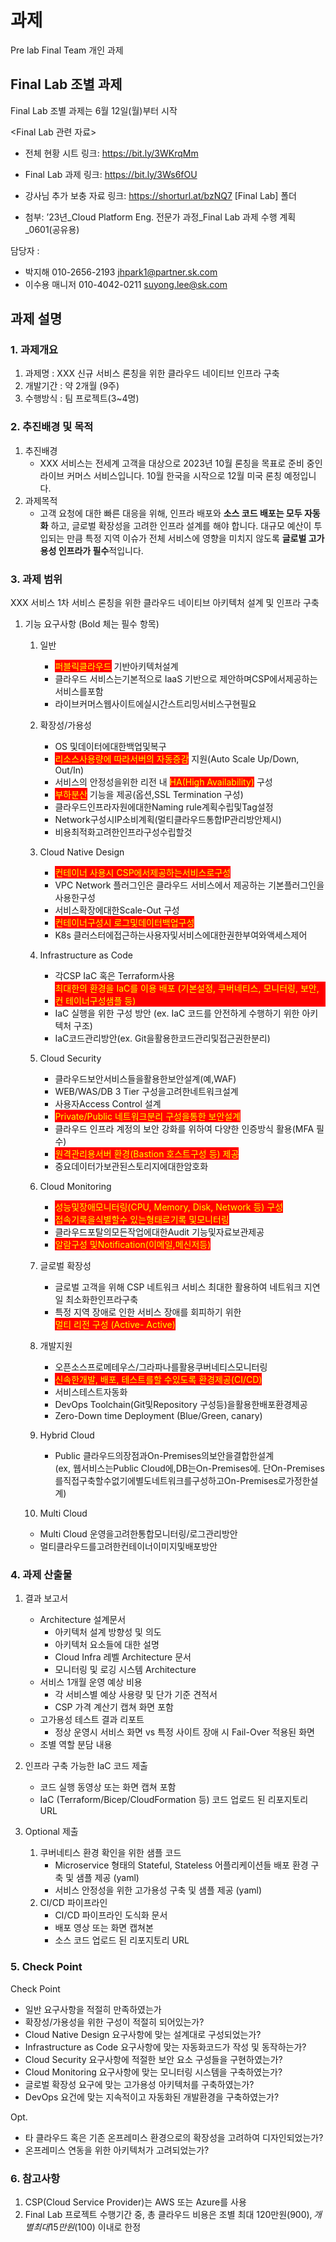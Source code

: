 <style>
.burk {
    background-color: red;
    color: yellow;
    display:inline-block;
}
</style>

# 과제

Pre lab
Final Team
개인 과제

## Final Lab 조별 과제

Final Lab 조별 과제는 6월 12일(월)부터 시작


<Final Lab 관련 자료>
- 전체 현황 시트 링크: https://bit.ly/3WKrqMm
- Final Lab 과제 링크: https://bit.ly/3Ws6fOU
- 강사님 추가 보충 자료 링크: https://shorturl.at/bzNQ7 [Final Lab] 폴더

- 첨부: ’23년_Cloud Platform Eng. 전문가 과정_Final Lab 과제 수행 계획_0601(공유용)


담당자 : 
- 박지해 010-2656-2193  jhpark1@partner.sk.com
- 이수용 매니저 010-4042-0211  suyong.lee@sk.com



## 과제 설명

### 1. 과제개요
1) 과제명 : XXX 신규 서비스 론칭을 위한 클라우드 네이티브 인프라 구축
2) 개발기간 : 약 2개월 (9주)
3) 수행방식 : 팀 프로젝트(3~4명)

### 2. 추진배경 및 목적
1) 추진배경
   - XXX 서비스는 전세계 고객을 대상으로 2023년 10월 론칭을 목표로 준비 중인 라이브 커머스 서비스입니다. 10월 한국을 시작으로 12월 미국 론칭 예정입니다.
2) 과제목적
   - 고객 요청에 대한 빠른 대응을 위해, 인프라 배포와 **소스 코드 배포는 모두 자동화**   하고, 글로벌 확장성을 고려한 인프라 설계를 해야 합니다. 대규모 예산이 투입되는 만큼 특정 지역 이슈가 전체 서비스에 영향을 미치지 않도록 **글로벌 고가용성 인프라가 필수**적입니다.
### 3. 과제 범위
XXX 서비스 1차 서비스 론칭을 위한 클라우드 네이티브 아키텍처 설계 및 인프라 구축

1) 기능 요구사항 (Bold 체는 필수 항목)

   1. 일반

      - <span class=burk>퍼블릭클라우드</span> 기반아키텍처설계
      - 클라우드 서비스는기본적으로 IaaS 기반으로 제안하며CSP에서제공하는서비스를포함
      - 라이브커머스웹사이트에실시간스트리밍서비스구현필요
   2. 확장성/가용성

      - OS 및데이터에대한백업및복구
      - <span class=burk>리소스사용량에 따라서버의 자동증감</span> 지원(Auto Scale Up/Down, Out/In)
      - 서비스의 안정성을위한 리전 내 <span class=burk>HA(High Availability)</span> 구성
      - <span class=burk>부하분산</span> 기능을 제공(옵션,SSL Termination 구성)
      - 클라우드인프라자원에대한Naming rule계획수립및Tag설정
      - Network구성시IP소비계획(멀티클라우드통합IP관리방안제시)
      - 비용최적화고려한인프라구성수립할것

   3. Cloud Native Design

      - <span class=burk>컨테이너 사용시 CSP에서제공하는서비스로구성 </span>
      - VPC Network 플러그인은 클라우드 서비스에서 제공하는 기본플러그인을 사용한구성
      - 서비스확장에대한Scale-Out 구성
      - <span class=burk>컨테이너구성시 로그및데이터백업구성</span>
      - K8s 클러스터에접근하는사용자및서비스에대한권한부여와액세스제어
   4. Infrastructure as Code

      - 각CSP IaC 혹은 Terraform사용
      - <span class=burk>최대한의 환경을 IaC를 이용 배포 (기본설정, 쿠버네티스, 모니터링, 보안, 컨 테이너구성샘플 등)</span>
      - IaC 실행을 위한 구성 방안 (ex. IaC 코드를 안전하게 수행하기 위한 아키텍처 구조)
      - IaC코드관리방안(ex. Git을활용한코드관리및접근권한분리)
   5. Cloud  Security
      - 클라우드보안서비스들을활용한보안설계(예,WAF)
      - WEB/WAS/DB 3 Tier 구성을고려한네트워크설계
      - 사용자Access Control 설계
      - <span class=burk>Private/Public 네트워크분리 구성을통한 보안설계 </span>
      - 클라우드 인프라 계정의 보안 강화를 위하여 다양한 인증방식 활용(MFA 필     수)
      - <span class=burk>원격관리용서버 환경(Bastion 호스트구성 등) 제공</span>
      - 중요데이터가보관된스토리지에대한암호화
   
   6. Cloud Monitoring
      - <span class=burk>성능및장애모니터링(CPU, Memory, Disk, Network 등) 구성</span>
      - <span class=burk>접속기록을식별할수 있는형태로기록 및모니터링</span>
      - 클라우드포탈의모든작업에대한Audit 기능및자료보관제공
      - <span class=burk>알람구성 및Notification(이메일,메신저등)</span>
   7. 글로벌 확장성

      - 글로벌 고객을 위해 CSP 네트워크 서비스 최대한 활용하여 네트워크 지연일 최소화한인프라구축
      - 특정 지역 장애로 인한 서비스 장애를 회피하기 위한 <span class=burk>멀티 리전 구성 (Active- Active)</span>
   8. 개발지원

      - 오픈소스프로메테우스/그라파나를활용쿠버네티스모니터링
      - <span class=burk>신속한개발, 배포, 테스트를할 수있도록 환경제공(CI/CD)</span>
      - 서비스테스트자동화
      - DevOps Toolchain(Git및Repository 구성등)을활용한배포환경제공
      - Zero-Down time Deployment (Blue/Green, canary)
   9. Hybrid Cloud
      - Public 클라우드의장점과On-Premises의보안을결합한설계  <br>
        (ex, 웹서비스는Public Cloud에,DB는On-Premises에. 단On-Premises를직접구축할수없기에별도네트워크를구성하고On-Premises로가정한설계)

   10. Multi Cloud

      - Multi Cloud 운영을고려한통합모니터링/로그관리방안
      - 멀티클라우드를고려한컨테이너이미지및배포방안


### 4. 과제 산출물
1. 결과 보고서
   - Architecture 설계문서
     - 아키텍처 설계 방향성 및 의도
     - 아키텍처 요소들에 대한 설명
     - Cloud Infra 레벨 Architecture 문서
     - 모니터링 및 로깅 시스템 Architecture
   - 서비스 1개월 운영 예상 비용
     - 각 서비스별 예상 사용량 및 단가 기준 견적서
     - CSP 가격 계산기 캡쳐 화면 포함
   - 고가용성 테스트 결과 리포트
     - 정상 운영시 서비스 화면 vs 특정 사이트 장애 시 Fail-Over 적용된 화면
   - 조별 역할 분담 내용

2. 인프라 구축 가능한 IaC 코드 제출
   - 코드 실행 동영상 또는 화면 캡쳐 포함
   - IaC (Terraform/Bicep/CloudFormation 등) 코드 업로드 된 리포지토리 URL
3. Optional 제출
   1. 쿠버네티스 환경 확인을 위한 샘플 코드
      - Microservice 형태의 Stateful, Stateless 어플리케이션들 배포 환경 구축 및 샘플 제공 (yaml)
      - 서비스 안정성을 위한 고가용성 구축 및 샘플 제공 (yaml)
   2. CI/CD 파이프라인
      - CI/CD 파이프라인 도식화 문서
      - 배포 영상 또는 화면 캡쳐본
      - 소스 코드 업로드 된 리포지토리 URL


### 5. Check Point

Check Point
- 일반 요구사항을 적절히 만족하였는가
- 확장성/가용성을 위한 구성이 적절히 되어있는가?
- Cloud Native Design 요구사항에 맞는 설계대로 구성되었는가?
- Infrastructure as Code 요구사항에 맞는 자동화코드가 작성 및 동작하는가?
- Cloud Security 요구사항에 적절한 보안 요소 구성들을 구현하였는가?
- Cloud Monitoring 요구사항에 맞는 모니터링 시스템을 구축하였는가?
- 글로벌 확장성 요구에 맞는 고가용성 아키텍처를 구축하였는가?
- DevOps 요건에 맞는 지속적이고 자동화된 개발환경을 구축하였는가?

Opt.
- 타 클라우드 혹은 기존 온프레미스 환경으로의 확장성을 고려하여 디자인되었는가?
- 온프레미스 연동을 위한 아키텍처가 고려되었는가?


### 6. 참고사항
1. CSP(Cloud Service Provider)는 AWS 또는 Azure를 사용
2. Final Lab 프로젝트 수행기간 중, 총 클라우드 비용은 조별 최대 120만원($900), 개별 최대 15만원($100) 이내로 한정